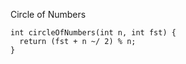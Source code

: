Circle of Numbers

    int circleOfNumbers(int n, int fst) {
      return (fst + n ~/ 2) % n;
    }
